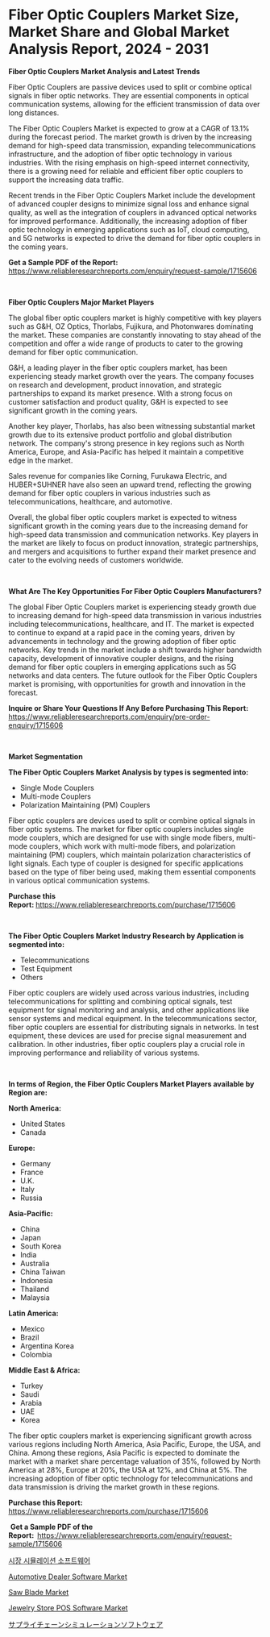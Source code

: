 <p><h1>Fiber Optic Couplers Market Size, Market Share and Global Market Analysis Report, 2024 - 2031</h1></p><p><strong>Fiber Optic Couplers Market Analysis and Latest Trends</strong></p>
<p><p>Fiber Optic Couplers are passive devices used to split or combine optical signals in fiber optic networks. They are essential components in optical communication systems, allowing for the efficient transmission of data over long distances.</p><p>The Fiber Optic Couplers Market is expected to grow at a CAGR of 13.1% during the forecast period. The market growth is driven by the increasing demand for high-speed data transmission, expanding telecommunications infrastructure, and the adoption of fiber optic technology in various industries. With the rising emphasis on high-speed internet connectivity, there is a growing need for reliable and efficient fiber optic couplers to support the increasing data traffic.</p><p>Recent trends in the Fiber Optic Couplers Market include the development of advanced coupler designs to minimize signal loss and enhance signal quality, as well as the integration of couplers in advanced optical networks for improved performance. Additionally, the increasing adoption of fiber optic technology in emerging applications such as IoT, cloud computing, and 5G networks is expected to drive the demand for fiber optic couplers in the coming years.</p></p>
<p><strong>Get a Sample PDF of the Report:&nbsp;</strong> <a href="https://www.reliableresearchreports.com/enquiry/request-sample/1715606">https://www.reliableresearchreports.com/enquiry/request-sample/1715606</a></p>
<p>&nbsp;</p>
<p><strong>Fiber Optic Couplers Major Market Players</strong></p>
<p><p>The global fiber optic couplers market is highly competitive with key players such as G&H, OZ Optics, Thorlabs, Fujikura, and Photonwares dominating the market. These companies are constantly innovating to stay ahead of the competition and offer a wide range of products to cater to the growing demand for fiber optic communication.</p><p>G&H, a leading player in the fiber optic couplers market, has been experiencing steady market growth over the years. The company focuses on research and development, product innovation, and strategic partnerships to expand its market presence. With a strong focus on customer satisfaction and product quality, G&H is expected to see significant growth in the coming years.</p><p>Another key player, Thorlabs, has also been witnessing substantial market growth due to its extensive product portfolio and global distribution network. The company's strong presence in key regions such as North America, Europe, and Asia-Pacific has helped it maintain a competitive edge in the market.</p><p>Sales revenue for companies like Corning, Furukawa Electric, and HUBER+SUHNER have also seen an upward trend, reflecting the growing demand for fiber optic couplers in various industries such as telecommunications, healthcare, and automotive.</p><p>Overall, the global fiber optic couplers market is expected to witness significant growth in the coming years due to the increasing demand for high-speed data transmission and communication networks. Key players in the market are likely to focus on product innovation, strategic partnerships, and mergers and acquisitions to further expand their market presence and cater to the evolving needs of customers worldwide.</p></p>
<p>&nbsp;</p>
<p><strong>What Are The Key Opportunities For Fiber Optic Couplers Manufacturers?</strong></p>
<p><p>The global Fiber Optic Couplers market is experiencing steady growth due to increasing demand for high-speed data transmission in various industries including telecommunications, healthcare, and IT. The market is expected to continue to expand at a rapid pace in the coming years, driven by advancements in technology and the growing adoption of fiber optic networks. Key trends in the market include a shift towards higher bandwidth capacity, development of innovative coupler designs, and the rising demand for fiber optic couplers in emerging applications such as 5G networks and data centers. The future outlook for the Fiber Optic Couplers market is promising, with opportunities for growth and innovation in the forecast.</p></p>
<p><strong>Inquire or Share Your Questions If Any Before Purchasing This Report:</strong> <a href="https://www.reliableresearchreports.com/enquiry/pre-order-enquiry/1715606">https://www.reliableresearchreports.com/enquiry/pre-order-enquiry/1715606</a></p>
<p>&nbsp;</p>
<p><strong>Market Segmentation</strong></p>
<p><strong>The Fiber Optic Couplers Market Analysis by types is segmented into:</strong></p>
<p><ul><li>Single Mode Couplers</li><li>Multi-mode Couplers</li><li>Polarization Maintaining (PM) Couplers</li></ul></p>
<p><p>Fiber optic couplers are devices used to split or combine optical signals in fiber optic systems. The market for fiber optic couplers includes single mode couplers, which are designed for use with single mode fibers, multi-mode couplers, which work with multi-mode fibers, and polarization maintaining (PM) couplers, which maintain polarization characteristics of light signals. Each type of coupler is designed for specific applications based on the type of fiber being used, making them essential components in various optical communication systems.</p></p>
<p><strong>Purchase this Report:&nbsp;</strong><a href="https://www.reliableresearchreports.com/purchase/1715606">https://www.reliableresearchreports.com/purchase/1715606</a></p>
<p>&nbsp;</p>
<p><strong>The Fiber Optic Couplers Market Industry Research by Application is segmented into:</strong></p>
<p><ul><li>Telecommunications</li><li>Test Equipment</li><li>Others</li></ul></p>
<p><p>Fiber optic couplers are widely used across various industries, including telecommunications for splitting and combining optical signals, test equipment for signal monitoring and analysis, and other applications like sensor systems and medical equipment. In the telecommunications sector, fiber optic couplers are essential for distributing signals in networks. In test equipment, these devices are used for precise signal measurement and calibration. In other industries, fiber optic couplers play a crucial role in improving performance and reliability of various systems.</p></p>
<p>&nbsp;</p>
<p><strong>In terms of Region, the Fiber Optic Couplers Market Players available by Region are:</strong></p>
<p>
    <p> <strong> North America: </strong>
        <ul>
            <li>United States</li>
            <li>Canada</li>
        </ul>
        </p> 
    <p> <strong> Europe: </strong>
        <ul>
            <li>Germany</li>
            <li>France</li>
            <li>U.K.</li>
            <li>Italy</li>
            <li>Russia</li>
        </ul>
        </p> 
    <p> <strong> Asia-Pacific: </strong>
        <ul>
            <li>China</li>
            <li>Japan</li>
            <li>South Korea</li>
            <li>India</li>
            <li>Australia</li>
            <li>China Taiwan</li>
            <li>Indonesia</li>
            <li>Thailand</li>
            <li>Malaysia</li>
        </ul>
        </p> 
    <p> <strong> Latin America: </strong>
        <ul>
            <li>Mexico</li>
            <li>Brazil</li>
            <li>Argentina Korea</li>
            <li>Colombia</li>
        </ul>
        </p> 
    <p> <strong> Middle East & Africa: </strong>
        <ul>
            <li>Turkey</li>
            <li>Saudi</li>
            <li>Arabia</li>
            <li>UAE</li>
            <li>Korea</li>
        </ul>
    </p>
    </p>
<p><p>The fiber optic couplers market is experiencing significant growth across various regions including North America, Asia Pacific, Europe, the USA, and China. Among these regions, Asia Pacific is expected to dominate the market with a market share percentage valuation of 35%, followed by North America at 28%, Europe at 20%, the USA at 12%, and China at 5%. The increasing adoption of fiber optic technology for telecommunications and data transmission is driving the market growth in these regions.</p></p>
<p><strong>Purchase this Report: </strong><a href="https://www.reliableresearchreports.com/purchase/1715606">https://www.reliableresearchreports.com/purchase/1715606</a></p>
<p>&nbsp;<strong>Get a Sample PDF of the Report:&nbsp;&nbsp;</strong><a href="https://www.reliableresearchreports.com/enquiry/request-sample/1715606">https://www.reliableresearchreports.com/enquiry/request-sample/1715606</a></p>
<p><strong></strong></p>
<p><p><a href="https://medium.com/@royross51/%EC%8B%9C%EC%9E%A5-%EC%8B%9C%EB%AE%AC%EB%A0%88%EC%9D%B4%EC%85%98-%EC%86%8C%ED%94%84%ED%8A%B8%EC%9B%A8%EC%96%B4-%EC%8B%9C%EC%9E%A5-2031%EB%85%84%EA%B9%8C%EC%A7%80%EC%9D%98-%ED%8A%B8%EB%A0%8C%EB%93%9C-%EC%98%88%EC%B8%A1-%EB%B0%8F-%EA%B2%BD%EC%9F%81-%EB%B6%84%EC%84%9D-feea160458e7">시장 시뮬레이션 소프트웨어</a></p><p><a href="https://bubble-tree-ea4.notion.site/Automotive-Dealer-Software-Market-Analysis-and-Market-Size-Global-Industry-Overview-Market-Segment-cac7841a9775425b8911c7790edc27ef">Automotive Dealer Software Market</a></p><p><a href="https://github.com/shotows/Market-Research-Report-List-1/blob/main/saw-blade-market.md">Saw Blade Market</a></p><p><a href="https://woozy-pyroraptor-a1f.notion.site/Jewelry-Store-POS-Software-Market-Size-Evaluating-its-Market-Trends-Growth-and-Projections-2024--e8d670b1ac6e4e5fb83e0a804e19e860">Jewelry Store POS Software Market</a></p><p><a href="https://medium.com/@aliciahaley1989/%E3%82%B5%E3%83%97%E3%83%A9%E3%82%A4%E3%83%81%E3%82%A7%E3%83%BC%E3%83%B3%E3%82%B7%E3%83%9F%E3%83%A5%E3%83%AC%E3%83%BC%E3%82%B7%E3%83%A7%E3%83%B3%E3%82%BD%E3%83%95%E3%83%88%E3%82%A6%E3%82%A7%E3%82%A2%E3%81%AE%E5%B8%82%E5%A0%B4%E3%82%B7%E3%82%A7%E3%82%A2%E3%81%AE%E9%80%B2%E5%8C%96%E3%81%A8%E5%B8%82%E5%A0%B4%E6%88%90%E9%95%B7%E3%83%88%E3%83%AC%E3%83%B3%E3%83%892024%E5%B9%B4%E3%81%8B%E3%82%892031%E5%B9%B4%E3%81%BE%E3%81%A7-0319c13fc542">サプライチェーンシミュレーションソフトウェア</a></p></p>